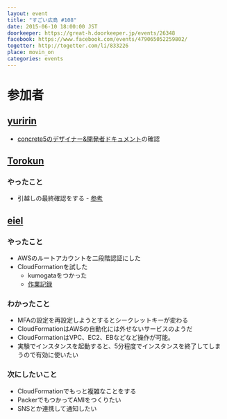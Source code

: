 ```yaml
---
layout: event
title: "すごい広島 #108"
date: 2015-06-10 18:00:00 JST
doorkeeper: https://great-h.doorkeeper.jp/events/26348
facebook: https://www.facebook.com/events/479065052259802/
togetter: http://togetter.com/li/833226
place: movin_on
categories: events
---
```


# 参加者

## [yuririn](https://github.com/yuririn)

* [concrete5のデザイナー&開発者ドキュメント](http://concrete5-japan.org/help/5-7/developer/)の確認


## [Torokun](https://github.com/Torokun)

### やったこと

* 引越しの最終確認をする - [参考](http://toianna.blog.fc2.com/blog-entry-4.html)


## [eiel](https://github.com/eiel)

### やったこと

* AWSのルートアカウントを二段階認証にした
* CloudFormationを試した
  * kumogataをつかった
  * [作業記録](http://qiita.com/eielh/items/522aca9c6d378d14c307)

### わかったこと

* MFAの設定を再設定しようとするとシークレットキーが変わる
* CloudFormationはAWSの自動化には外せないサービスのようだ
* CloudFormationはVPC、EC2、EBなどなど操作が可能。
* 実験でインスタンスを起動すると、5分程度でインスタンスを終了してしまうので有効に使いたい

### 次にしたいこと

* CloudFormationでもっと複雑なことをする
* PackerでもつかってAMIをつくりたい
* SNSとか連携して通知したい
